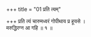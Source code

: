 +++
title = "01 प्रति त्यम्"

+++
प्रति त्यं चारुमध्वरं गोपीथाय प्र हूयसे ।  
मरुद्धिरग्न आ गहि ॥ १ ॥